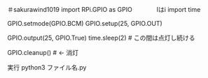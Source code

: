 ＃sakurawind1019
import RPi.GPIO as GPIO　　　　Iはi 
import time

GPIO.setmode(GPIO.BCM) 
GPIO.setup(25, GPIO.OUT)

GPIO.output(25, GPIO.True)
time.sleep(2) # この間は点灯し続ける

GPIO.cleanup() # <- 消灯  

実行  python3 ファイル名.py

